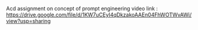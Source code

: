 Acd assignment on concept of prompt engineering video link : https://drive.google.com/file/d/1KW7uCEyI4qDkzakoAAEn04FhWOTWvAWi/view?usp=sharing 
